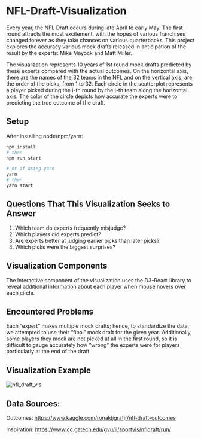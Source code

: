 # NFL-Draft-Visualization
Every year, the NFL Draft occurs during late April to early May. The first round attracts the most excitement, with
the hopes of various franchises changed forever as they take chances on various quarterbacks. This project explores the accuracy various mock drafts released in anticipation of the result by the experts: Mike Mayock and Matt Miller.

The visualization represents 10 years of 1st round mock drafts predicted by these experts compared with the actual outcomes. On the horizontal axis, there are the names of the 32 teams in the NFL and on the vertical axis, are the order of the picks, from 1 to 32. Each circle in the scatterplot represents a player picked during the i-th round by the j-th team along the horizontal axis. The color of the circle depicts how accurate the experts were to predicting the true outcome of the draft. 

## Setup

After installing node/npm/yarn:

```sh
npm install
# then
npm run start

# or if using yarn
yarn
# then
yarn start
```

## Questions That This Visualization Seeks to Answer
1) Which team do experts frequently misjudge?
2) Which players did experts predict?
3) Are experts better at judging earlier picks than later picks?
4) Which picks were the biggest surprises?

## Visualization Components
The interactive component of the visualization uses the D3-React library to reveal additional information about each player when mouse hovers over each circle.

## Encountered Problems
Each “expert” makes multiple mock drafts; hence, to standardize the data, we attempted to use their “final” mock draft
for the given year. Additionally, some players they mock are not picked at all in the first round, so it is
difficult to gauge accurately how “wrong” the experts were for players particularly at the end of the draft. 

## Visualization Example
![nfl_draft_vis](https://user-images.githubusercontent.com/35086055/44422389-fa4b3680-a550-11e8-8629-401d25af7aac.png)

## Data Sources:
Outcomes:
https://www.kaggle.com/ronaldjgrafjr/nfl-draft-outcomes

Inspiration:
https://www.cc.gatech.edu/gvu/ii/sportvis/nfldraft/run/
